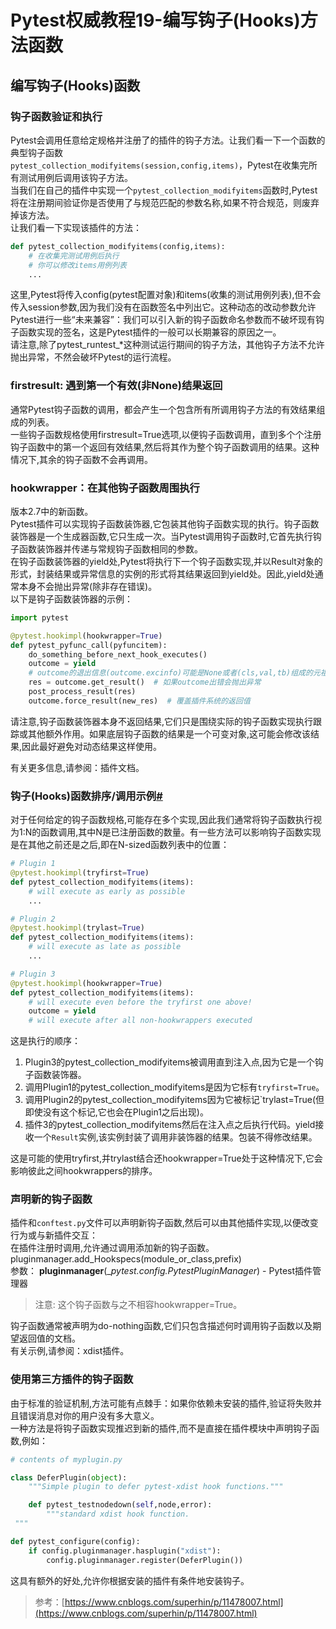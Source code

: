 # Pytest权威教程19-编写钩子(Hooks)方法函数


## 编写钩子(Hooks)函数

### 钩子函数验证和执行
Pytest会调用任意给定规格并注册了的插件的钩子方法。让我们看一下一个函数的典型钩子函数  
`pytest_collection_modifyitems(session,config,items)`，Pytest在收集完所有测试用例后调用该钩子方法。  
当我们在自己的插件中实现一个`pytest_collection_modifyitems`函数时,Pytest将在注册期间验证你是否使用了与规范匹配的参数名称,如果不符合规范，则废弃掉该方法。  
让我们看一下实现该插件的方法：
```python
def pytest_collection_modifyitems(config,items):
    # 在收集完测试用例后执行
    # 你可以修改items用例列表
    ...
```
这里,Pytest将传入config(pytest配置对象)和items(收集的测试用例列表),但不会传入session参数,因为我们没有在函数签名中列出它。这种动态的改动参数允许Pytest进行一些“未来兼容”：我们可以引入新的钩子函数命名参数而不破坏现有钩子函数实现的签名，这是Pytest插件的一般可以长期兼容的原因之一。  
请注意,除了pytest_runtest_*这种测试运行期间的钩子方法，其他钩子方法不允许抛出异常，不然会破坏Pytest的运行流程。

### firstresult: 遇到第一个有效(非None)结果返回
通常Pytest钩子函数的调用，都会产生一个包含所有所调用钩子方法的有效结果组成的列表。  
一些钩子函数规格使用firstresult=True选项,以便钩子函数调用，直到多个个注册钩子函数中的第一个返回有效结果,然后将其作为整个钩子函数调用的结果。这种情况下,其余的钩子函数不会再调用。

### hookwrapper：在其他钩子函数周围执行
版本2.7中的新函数。  
Pytest插件可以实现钩子函数装饰器,它包装其他钩子函数实现的执行。钩子函数装饰器是一个生成器函数,它只生成一次。当Pytest调用钩子函数时,它首先执行钩子函数装饰器并传递与常规钩子函数相同的参数。  
在钩子函数装饰器的yield处,Pytest将执行下一个钩子函数实现,并以Result对象的形式，封装结果或异常信息的实例的形式将其结果返回到yield处。因此,yield处通常本身不会抛出异常(除非存在错误)。  
以下是钩子函数装饰器的示例：
```python
import pytest

@pytest.hookimpl(hookwrapper=True)
def pytest_pyfunc_call(pyfuncitem):
    do_something_before_next_hook_executes()
    outcome = yield
    # outcome的退出信息(outcome.excinfo)可能是None或者(cls,val,tb)组成的元祖
    res = outcome.get_result()  # 如果outcome出错会抛出异常
    post_process_result(res)
    outcome.force_result(new_res)  # 覆盖插件系统的返回值
```
请注意,钩子函数装饰器本身不返回结果,它们只是围绕实际的钩子函数实现执行跟踪或其他额外作用。如果底层钩子函数的结果是一个可变对象,这可能会修改该结果,因此最好避免对动态结果这样使用。

有关更多信息,请参阅：插件文档。

### 钩子(Hooks)函数排序/调用示例[#](https://www.cnblogs.com/superhin/p/11478007.html#3688582692)
对于任何给定的钩子函数规格,可能存在多个实现,因此我们通常将钩子函数执行视为1:N的函数调用,其中N是已注册函数的数量。有一些方法可以影响钩子函数实现是在其他之前还是之后,即在N-sized函数列表中的位置：
```python
# Plugin 1
@pytest.hookimpl(tryfirst=True)
def pytest_collection_modifyitems(items):
    # will execute as early as possible
    ...

# Plugin 2
@pytest.hookimpl(trylast=True)
def pytest_collection_modifyitems(items):
    # will execute as late as possible
    ...

# Plugin 3
@pytest.hookimpl(hookwrapper=True)
def pytest_collection_modifyitems(items):
    # will execute even before the tryfirst one above!
    outcome = yield
    # will execute after all non-hookwrappers executed
```
这是执行的顺序：

1. Plugin3的pytest_collection_modifyitems被调用直到注入点,因为它是一个钩子函数装饰器。
1. 调用Plugin1的pytest_collection_modifyitems是因为它标有`tryfirst=True`。
1. 调用Plugin2的pytest_collection_modifyitems因为它被标记`trylast=True(但即使没有这个标记,它也会在Plugin1之后出现)。
1. 插件3的pytest_collection_modifyitems然后在注入点之后执行代码。yield接收一个`Result`实例,该实例封装了调用非装饰器的结果。包装不得修改结果。

这是可能的使用tryfirst,并trylast结合还hookwrapper=True处于这种情况下,它会影响彼此之间hookwrappers的排序。

### 声明新的钩子函数
插件和`conftest.py`文件可以声明新钩子函数,然后可以由其他插件实现,以便改变行为或与新插件交互：  
在插件注册时调用,允许通过调用添加新的钩子函数。pluginmanager.add_Hookspecs(module_or_class,prefix)  
参数： **pluginmanager**(__pytest.config.PytestPluginManager_) - Pytest插件管理器
> 注意:
> 这个钩子函数与之不相容hookwrapper=True。

钩子函数通常被声明为do-nothing函数,它们只包含描述何时调用钩子函数以及期望返回值的文档。  
有关示例,请参阅：xdist插件。

### 使用第三方插件的钩子函数
由于标准的验证机制,方法可能有点棘手：如果你依赖未安装的插件,验证将失败并且错误消息对你的用户没有多大意义。  
一种方法是将钩子函数实现推迟到新的插件,而不是直接在插件模块中声明钩子函数,例如：
```python
# contents of myplugin.py

class DeferPlugin(object):
    """Simple plugin to defer pytest-xdist hook functions."""

    def pytest_testnodedown(self,node,error):
        """standard xdist hook function.
 """

def pytest_configure(config):
    if config.pluginmanager.hasplugin("xdist"):
        config.pluginmanager.register(DeferPlugin())
```
这具有额外的好处,允许你根据安装的插件有条件地安装钩子。
> 参考：[https://www.cnblogs.com/superhin/p/11478007.html](https://www.cnblogs.com/superhin/p/11478007.html)

